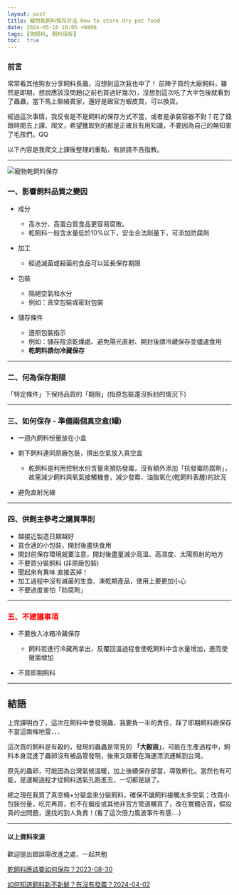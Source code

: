 ```yaml
---
layout: post
title: 寵物乾飼料保存方法 How to store dry pet food
date: 2024-05-16 16:05 +0800
tags: [狗飼料, 飼料保存]
toc:  true
---
```


### 前言

常常看其他狗友分享飼料長蟲，沒想到這次我也中了！
前陣子買的大廠飼料，雖然是即期，想說應該沒問題(之前也買過好幾次)，沒想到這次吃了大半包後就看到了蟲蟲，當下馬上聯絡賣家，還好是跟官方蝦皮買，可以換貨。


經過這次事情，我反省是不是飼料的保存方式不當，或者是承裝容器不對？花了錢跟時間去上課、爬文，希望獲取到的都是正確且有用知識，不要因為自己的無知害了毛孩們。QQ


以下內容是我爬文上課後整理的重點，有誤請不吝指教。

---
![](https://lh3.googleusercontent.com/pw/AP1GczMR2esA7WylIDOjqpcLUuwKqCST3TkdkQ3lwxmVf08g0soGgYskvKlM9lQREAhLU9D-kDaTv7t1aohYoJw_gESNZeZ7k5E8bbPwMbTOEWOhr2oCO6B5ZJjHuZpS2Z2c5mWQSWjWYNhzYuaCH2i3YLJEsg=w400-h400-s-no-gm?authuser=0 "寵物乾飼料保存")

### 一、影響飼料品質之變因

- 成分
  + 高水分、高蛋白質食品更容易腐敗。
  - 乾飼料一般含水量低於10%以下，安全合法劑量下，可添加防腐劑
- 加工
  + 經過滅菌或殺菌的食品可以延長保存期限

- 包裝
  + 隔絕空氣和水分
  + 例如：真空包裝或密封包裝

- 儲存條件
  + 遵照包裝指示
  + 例如：儲存陰涼乾燥處、避免陽光直射、開封後請冷藏保存並儘速食用 
  - **乾飼料請勿冷藏保存**

---

### 二、何為保存期限
「特定條件」下保持品質的「期限」(指原包裝還沒拆封的情況下)

---

### 三、如何保存 - 準備兩個真空盒(罐)
 - 一週內飼料份量放在小盒

 - 剩下飼料連同原廠包裝，擠出空氣放入真空盒
   + 乾飼料是利用控制水份含量來預防發霉，沒有額外添加「抗發霉防腐劑」，故需減少飼料與氧氣接觸機會，減少發霉、油脂氧化(乾飼料表層)的狀況
 - 避免直射光線

 ---

 ### 四、供飼主參考之購買準則
 - 越接近製造日期越好
 - 買合適的小包裝，開封後盡快食用
 - 開封前保存環境就要注意，開封後盡量減少高溫、高濕度、太陽照射的地方
 - 不要買分裝飼料 (非原廠包裝)
 - 聞起來有異味 直接丟掉！
 - 加工過程中沒有滅菌的生食、凍乾類產品，使用上要更加小心
 - 不要過度害怕「防腐劑」

 ---

 ### <font color=red> **五、不建議事項**</font>
 - 不要放入冰箱冷藏保存
   + 飼料若進行冷藏再拿出，反覆回溫過程會使乾飼料中含水量增加，進而使黴菌增加

 - 不買即期飼料

---
## 結語

上完課明白了，這次在飼料中會發現蟲，我要負一半的責任，踩了即期飼料跟保存不當這兩條地雷．．．


這次買的飼料是有穀的，發現的蟲蟲是常見的 **「大穀盜」**，可能在生產過程中，飼料本身混進了蟲卵沒有被品管發現，後來又跟著在海運漂流運輸到台灣。  

原先的蟲卵，可能因為台灣氣候溫暖，加上後續保存部當，導致孵化。當然也有可能，是運輸過程才從飼料透氣孔跑進去，一切都是謎了。

總之現在我買了真空桶+分裝盒來分裝飼料，確保不讓飼料接觸太多空氣；改買小包裝份量，吃完再買，也不在蝦皮或其他非官方管道購買了，改在實體店買，假設真的出問題，還找的到人負責！(看了這次倍力風波事件有感....)






---

#### 以上資料來源
歡迎提出錯誤需改進之處，一起共勉

[乾飼料應該要如何保存？2023-08-30](https://www.pet-pulse.com/pet-article-post.php?id=215)

[如何知道飼料新不新鮮？有沒有發霉？2024-04-02](https://www.pet-pulse.com/pet-article-post.php?id=326)

